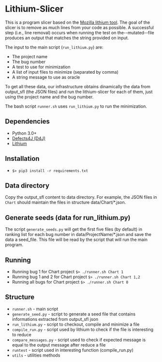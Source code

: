 # Lithium-Slicer
This is a program slicer based on the [Mozilla lithium tool]((https://github.com/MozillaSecurity/lithium)). The goal of the slicer is to remove as much lines from your code as possible. A successful step (i.e., line removal) occurs when running the test on the--mutated--file produces an output that matches the string provided on input.

The input to the main script (`run_lithium.py`) are:
 - The project name
 - The bug number
 - A test to use for minimization
 - A list of input files to minimize (separated by comma)
 - A string message to use as oracle

To get all these data, our infrastructure obtains dinamically the data from output_sfl (the JSON files) and run the lithium-slicer for each of them, just using the project name and the bug number.

The bash script `runner.sh` uses `run_lithium.py` to run the minimization.

## Dependencies
- Python 3.0+
- [Defects4J (D4J)](https://github.com/rjust/defects4j)
- [Lithium](https://github.com/MozillaSecurity/lithium)

## Installation
- `$> pip3 install -r requirements.txt`

## Data directory
Copy the output_sfl content to data directory. For example, the JSON files in `Chart` should maintain the files in structure data/Chart/*.json.

## Generate seeds (data for run_lithium.py)
The script `generate_seeds.py` will get the first five files (by default) in ranking list for each bug number in data/ProjectName/*.json and save the data a seed_file. This file will be read by the script that will run the main program.

## Running
- Running bug 1 for Chart project `$> ./runner.sh Chart 1`
- Running bug 1 and 2 for Chart project `$> ./runner.sh Chart 1,2`
- Running all bugs for Chart project `$> ./runner.sh Chart 0`

## Structure
- `runner.sh` - main script
- `generate_seed.py` - script to generate a seed file that contains informations extracted from output_sfl json
- `run_lithium.py`  - script to checkout, compile and minimize a file
- `compile_run.py` - script used by lithium to check if the file is interesting to reduce 
- `compare_messages.py` - script used to check if expected message is equal to the output message after reduce a file
- `runtest` - script used in interesting function (compile_run.py)
- `utils` - utilities methods
